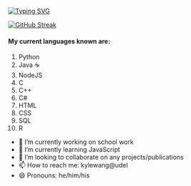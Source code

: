 [![Typing SVG](https://readme-typing-svg.demolab.com?font=Fira+Code&pause=1000&width=435&lines=Hi+there+%F0%9F%91%8B)](https://git.io/typing-svg)

[![GitHub Streak](https://streak-stats.demolab.com/?user=kyleearth)](https://git.io/streak-stats)

#### My current languages known are:

1. Python 
2. Java ☕
3. NodeJS
4. C
5. C++
6. C#
7. HTML
8. CSS
9. SQL
10. R


- 🔭 I’m currently working on school work
- 🌱 I’m currently learning JavaScript
- 👯 I’m looking to collaborate on any projects/publications
- 📫 How to reach me: kylewang@udel
- 😄 Pronouns: he/him/his

